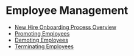 # Employee Management 
  * [New Hire Onboarding Process Overview](employee_management/process_overview.md)
  * [Promoting Employees](employee_management/promotions.md)
  * [Demoting Employees](employee_management/demotions.md)
  * [Terminating Employees](employee_management/terminations.md)